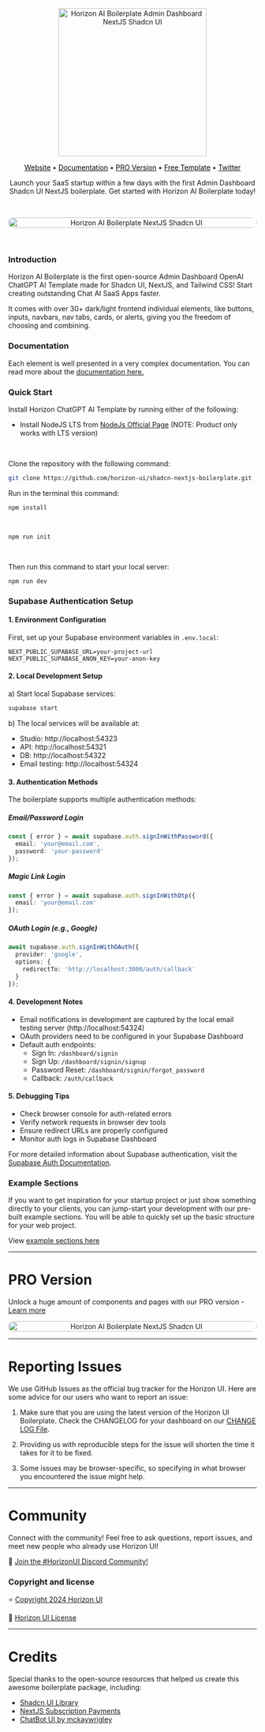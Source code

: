 &nbsp;

<p align="center">
  <a href="https://horizon-ui.com/boilerplate-shadcn" target="_blank">
    <img src="https://i.ibb.co/DGSsjWL/top-boilerplate-shadcn-readme.png" alt="Horizon AI Boilerplate Admin Dashboard NextJS Shadcn UI" width="300px" max-width="400px">
  </a>
</p>

<p align="center">
    <a style="color: #09090B; text-decoration: underline;" target="_blank" href="https://horizon-ui.com/boilerplate-shadcn">Website</a> •
    <a style="color: #09090B; text-decoration: underline;" target="_blank" href="https://horizon-ui.com/docs-boilerplate/shadcn-components/auth-UI">Documentation</a> •
    <a style="color: #09090B; text-decoration: underline;" target="_blank" href="https://horizon-ui.com/boilerplate-shadcn">PRO Version</a> •
    <a style="color: #09090B; text-decoration: underline;" target="_blank" href="https://github.com/horizon-ui/shadcn-nextjs-boilerplate">Free Template</a> •
    <a style="color: #09090B; text-decoration: underline;" target="_blank" href="https://twitter.com/horizon_ui">Twitter</a>
<p align="center" style="max-width: 500px; margin: auto;">
  Launch your SaaS startup within a few days with the first Admin Dashboard Shadcn UI NextJS boilerplate. Get started with Horizon AI Boilerplate today!

</p>

&nbsp;

<p align="center" style="width: 100%;">
<a style="display:flex; justify-content: center; width: 100%;" href="https://horizon-ui.com/boilerplate-shadcn" target="_blank"><img style="border-radius: 10px; width: 100%;" src="https://i.ibb.co/72bXVwG/horizon-free-boilerplate-shadcn-image-readme-2.png" alt="Horizon AI Boilerplate NextJS Shadcn UI" /></a>
</p>

&nbsp;

### Introduction

Horizon AI Boilerplate is the first open-source Admin Dashboard OpenAI ChatGPT AI Template made for Shadcn UI, NextJS, and Tailwind CSS! Start creating outstanding Chat AI SaaS Apps faster.

It comes with over 30+ dark/light frontend individual elements, like buttons, inputs, navbars, nav tabs, cards, or alerts, giving you the freedom of choosing and combining.

### Documentation

Each element is well presented in a very complex documentation. You can read more about the <a href="https://horizon-ui.com/docs-boilerplate/shadcn-components/chat" target="_blank">documentation here.</a>

### Quick Start

Install Horizon ChatGPT AI Template by running either of the following:

- Install NodeJS LTS from [NodeJs Official Page](https://nodejs.org/en/?ref=horizon-documentation) (NOTE: Product only works with LTS version)

<br />

Clone the repository with the following command:

```bash
git clone https://github.com/horizon-ui/shadcn-nextjs-boilerplate.git
```

Run in the terminal this command:

```
npm install
```

<br />

```
npm run init
```

<br />

Then run this command to start your local server:

```
npm run dev
```

### Supabase Authentication Setup

#### 1. Environment Configuration

First, set up your Supabase environment variables in `.env.local`:

```env
NEXT_PUBLIC_SUPABASE_URL=your-project-url
NEXT_PUBLIC_SUPABASE_ANON_KEY=your-anon-key
```

#### 2. Local Development Setup

a) Start local Supabase services:

```bash
supabase start
```

b) The local services will be available at:

- Studio: http://localhost:54323
- API: http://localhost:54321
- DB: http://localhost:54322
- Email testing: http://localhost:54324

#### 3. Authentication Methods

The boilerplate supports multiple authentication methods:

##### Email/Password Login

```typescript
const { error } = await supabase.auth.signInWithPassword({
  email: 'your@email.com',
  password: 'your-password'
});
```

##### Magic Link Login

```typescript
const { error } = await supabase.auth.signInWithOtp({
  email: 'your@email.com'
});
```

##### OAuth Login (e.g., Google)

```typescript
await supabase.auth.signInWithOAuth({
  provider: 'google',
  options: {
    redirectTo: 'http://localhost:3000/auth/callback'
  }
});
```

#### 4. Development Notes

- Email notifications in development are captured by the local email testing server (http://localhost:54324)
- OAuth providers need to be configured in your Supabase Dashboard
- Default auth endpoints:
  - Sign In: `/dashboard/signin`
  - Sign Up: `/dashboard/signin/signup`
  - Password Reset: `/dashboard/signin/forgot_password`
  - Callback: `/auth/callback`

#### 5. Debugging Tips

- Check browser console for auth-related errors
- Verify network requests in browser dev tools
- Ensure redirect URLs are properly configured
- Monitor auth logs in Supabase Dashboard

For more detailed information about Supabase authentication, visit the [Supabase Auth Documentation](https://supabase.com/docs/guides/auth).

### Example Sections

If you want to get inspiration for your startup project or just show something directly to your clients, you can jump-start your development with our pre-built example sections. You will be able to quickly set up the basic structure for your web project.

View <a href="https://horizon-ui.com/boilerplate-shadcn#pages" target="_blank">example sections here</a>

---

# PRO Version

Unlock a huge amount of components and pages with our PRO version - <a href="https://horizon-ui.com/boilerplate-shadcn#pricing" target="_blank">Learn more</a>

<p align="center" style="width: 100%;">
<a style="display:flex; justify-content: center; width: 100%;" href="https://horizon-ui.com/boilerplate-shadcn#pricing" target="_blank"><img style="border-radius: 10px; width: 100%;" src="https://i.ibb.co/Q8jNqWJ/horizon-boilerplate-shadcn-image-readme-2.png" alt="Horizon AI Boilerplate NextJS Shadcn UI" /></a>
</p>

---

# Reporting Issues

We use GitHub Issues as the official bug tracker for the Horizon UI. Here are
some advice for our users who want to report an issue:

1. Make sure that you are using the latest version of the Horizon UI Boilerplate. Check the CHANGELOG for your dashboard on our [CHANGE LOG File](https://github.com/horizon-ui/shadcn-nextjs-boilerplate/blob/main/CHANGELOG.md).
   <br />

1. Providing us with reproducible steps for the issue will shorten the time it takes for it to be fixed.
   <br />

1. Some issues may be browser-specific, so specifying in what browser you encountered the issue might help.

---

# Community

Connect with the community! Feel free to ask questions, report issues, and meet new people who already use Horizon UI!

💬 [Join the #HorizonUI Discord Community!](https://discord.gg/f6tEKFBd4m)

### Copyright and license

⭐️ [Copyright 2024 Horizon UI](https://www.horizon-ui.com/?ref=readme-horizon)

📄 [Horizon UI License](https://horizon-ui.notion.site/End-User-License-Agreement-8fb09441ea8c4c08b60c37996195a6d5)

---

# Credits

Special thanks to the open-source resources that helped us create this awesome boilerplate package, including:

- [Shadcn UI Library](https://ui.shadcn.com/)
- [NextJS Subscription Payments](https://github.com/vercel/nextjs-subscription-payments)
- [ChatBot UI by mckaywrigley](https://github.com/mckaywrigley/chatbot-ui)
